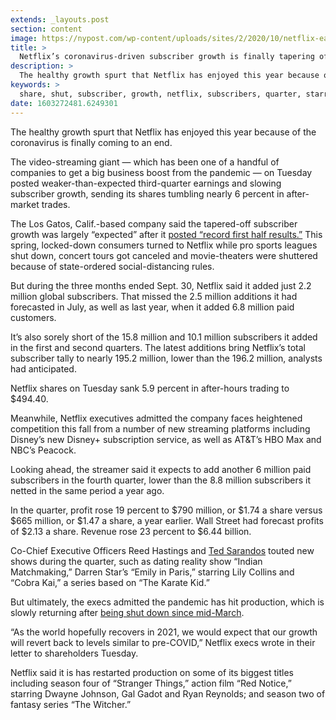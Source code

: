 ```yaml
--- 
extends: _layouts.post 
section: content 
image: https://nypost.com/wp-content/uploads/sites/2/2020/10/netflix-earnings-subscribers-e1603231391915.jpg?quality=90&strip=all&w=1200 
title: > 
  Netflix’s coronavirus-driven subscriber growth is finally tapering off 
description: > 
  The healthy growth spurt that Netflix has enjoyed this year because of the coronavirus is finally coming to an end.The video-streaming giant — which has been one of a handful of companies to get a big business boost from the pandemic — on Tuesday posted weaker-than-expected third-quarter earnings and slowing subscriber growth, sending its shares tumbling nearly 6 percent in after-market trades.But during the three months ended Sept. 30, Netflix said it added just 2.2 million global subscribers.It’s also sorely short of the 15.8 million and 10.1 million subscribers it added in the first and second quarters.The latest additions bring Netflix’s total subscriber tally to nearly 195.2 million, lower than the 196.2 million, analysts had anticipated. 
keywords: > 
  share, shut, subscriber, growth, netflix, subscribers, quarter, starring, million, netflixs, tapering, added, coronavirusdriven, finally 
date: 1603272481.6249301 
--- 
```

<div><p>The healthy growth spurt that Netflix has enjoyed this year because of the coronavirus is finally coming to an end.</p>
<p>The video-streaming giant &#8212; which has been one of a handful of companies to get a big business boost from the pandemic &#8212; on Tuesday posted weaker-than-expected third-quarter earnings and slowing subscriber growth, sending its shares tumbling nearly 6 percent in after-market trades.</p>
<p>The Los Gatos, Calif.-based company said the tapered-off subscriber growth was largely &#8220;expected&#8221; after it <a href="https://nypost.com/2020/04/21/netflix-adds-record-16m-subscribers-in-first-quarter-amid-coronavirus/">posted &#8220;record first half results.&#8221;</a> This spring, locked-down consumers turned to Netflix while pro sports leagues shut down, concert tours got canceled and movie-theaters were shuttered because of state-ordered social-distancing rules.</p>
<p>But during the three months ended Sept. 30, Netflix said it added just 2.2 million global subscribers. That missed the 2.5 million additions it had forecasted in July, as well as last year, when it added 6.8 million paid customers.</p>
<p>It&#8217;s also sorely short of the 15.8 million and 10.1 million subscribers it added in the first and second quarters. The latest additions bring Netflix&#8217;s total subscriber tally to nearly 195.2 million, lower than the 196.2 million, analysts had anticipated.</p>
<p>Netflix shares on Tuesday sank 5.9 percent in after-hours trading to $494.40.</p>
<p>Meanwhile, Netflix executives admitted the company faces heightened competition this fall from a number of new streaming platforms including Disney&#8217;s new Disney+ subscription service, as well as AT&amp;T&#8217;s HBO Max and NBC&#8217;s Peacock.</p>
<p>Looking ahead, the streamer said it expects to add another 6 million paid subscribers in the fourth quarter, lower than the 8.8 million subscribers it netted in the same period a year ago.</p>
<p>In the quarter, profit rose 19 percent to $790 million, or $1.74 a share versus $665 million, or $1.47 a share, a year earlier. Wall Street had forecast profits of $2.13 a share. Revenue rose 23 percent to $6.44 billion.</p>
<p>Co-Chief Executive Officers Reed Hastings and <a href="https://nypost.com/2020/07/16/netflix-names-ted-sarandos-co-ceo-amid-fears-of-slowing-growth/">Ted Sarandos</a> touted new shows during the quarter, such as dating reality show &#8220;Indian Matchmaking,&#8221; Darren Star&#8217;s &#8220;Emily in Paris,&#8221; starring Lily Collins and &#8220;Cobra Kai,&#8221; a series based on &#8220;The Karate Kid.&#8221;</p>
<p>But ultimately, the execs admitted the pandemic has hit production, which is slowly returning after <a href="https://nypost.com/2020/03/13/all-the-tv-shows-and-movies-delayed-or-canceled-over-coronavirus/">being shut down since mid-March</a>.</p>
<p>&#8220;As the world hopefully recovers in 2021, we would expect that our growth will revert back to levels similar to pre-COVID,&#8221; Netflix execs wrote in their letter to shareholders Tuesday.</p>
<p>Netflix said it is has restarted production on some of its biggest titles including season four of &#8220;Stranger Things,&#8221; action film &#8220;Red Notice,&#8221; starring Dwayne Johnson, Gal Gadot and Ryan Reynolds; and season two of fantasy series &#8220;The Witcher.&#8221;</p>
			</div>
